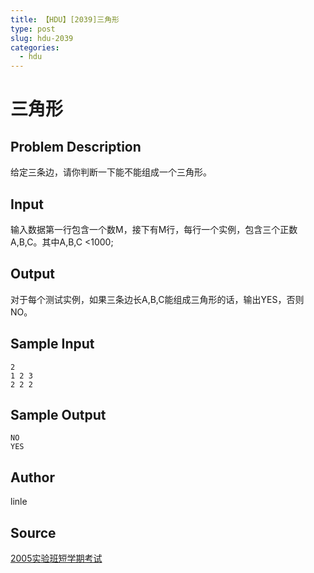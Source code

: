 ```yaml
---
title: 【HDU】[2039]三角形
type: post
slug: hdu-2039
categories:
  - hdu
---
```


# 三角形

## Problem Description

给定三条边，请你判断一下能不能组成一个三角形。

## Input

输入数据第一行包含一个数M，接下有M行，每行一个实例，包含三个正数A,B,C。其中A,B,C <1000;

## Output

对于每个测试实例，如果三条边长A,B,C能组成三角形的话，输出YES，否则NO。

## Sample Input

```
2
1 2 3
2 2 2

```

## Sample Output

```
NO
YES

```

## Author

linle

## Source

[2005实验班短学期考试](https://acm.hdu.edu.cn//search.php?field=problem&key=2005%CA%B5%D1%E9%B0%E0%B6%CC%D1%A7%C6%DA%BF%BC%CA%D4&source=1&searchmode=source)
